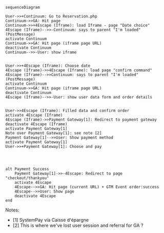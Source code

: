 ```mermaid
sequenceDiagram

User->>+Continuum: Go to Reservation.php
Continuum->>GA: Hit page
Continuum->>+4Escape (Iframe): load Iframe - page "Date choice"
4Escape (Iframe)-->>-Continuum: says to parent "I'm loaded" (PostMessage)
activate Continuum
Continuum->>GA: Hit page (iframe page URL)
deactivate Continuum
Continuum-->>-User: show iframe


User->>+4Escape (Iframe): Choose date
4Escape (Iframe)->>4Escape (Iframe): load page "confirm command"
4Escape (Iframe)-->>Continuum: says to parent "I'm loaded" (PostMessage)
activate Continuum
Continuum->>GA: Hit page (iframe page URL)
deactivate Continuum
4Escape (Iframe)-->>-User: show user data form and order details


User->>4Escape (Iframe): Filled data and confirm order
activate 4Escape (Iframe)
4Escape (Iframe)->>Payment Gateway[1]: Redirect to payment gateway 
deactivate 4Escape (Iframe)
activate Payment Gateway[1]
Note over Payment Gateway[1]: see note [2]
Payment Gateway[1]-->>User: Show payment method
activate Payment Gateway[1]
User->>+Payment Gateway[1]: Choose and pay




alt Payment Success
	Payment Gateway[1]->>-4Escape: Redirect to page "checkout/thankyou"
	activate 4Escape
	4Escape-->>GA: Hit page (current URL) + GTM Event order:success
	4Escape-->>User: Show page
	deactivate 4Escape
end
```

Notes:
* [1] SystemPay via Caisse d'épargne
* [2] This is where we've lost user session and referral for GA ?
<!--stackedit_data:
eyJoaXN0b3J5IjpbLTEyMjU1MjA5NDIsLTExNjAwODMzMjYsMT
kyNTMyNjIzOCw5NjI5OTkxNTEsLTE5NTk2MDI4MzJdfQ==
-->